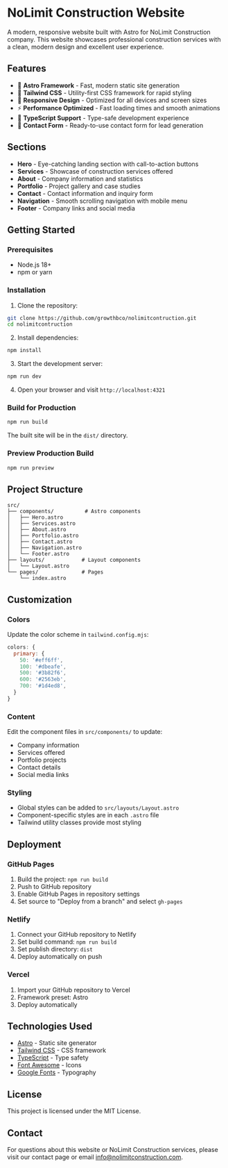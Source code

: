 # NoLimit Construction Website

A modern, responsive website built with Astro for NoLimit Construction company. This website showcases professional construction services with a clean, modern design and excellent user experience.

## Features

- 🚀 **Astro Framework** - Fast, modern static site generation
- 🎨 **Tailwind CSS** - Utility-first CSS framework for rapid styling
- 📱 **Responsive Design** - Optimized for all devices and screen sizes
- ⚡ **Performance Optimized** - Fast loading times and smooth animations
- 🔧 **TypeScript Support** - Type-safe development experience
- 📧 **Contact Form** - Ready-to-use contact form for lead generation

## Sections

- **Hero** - Eye-catching landing section with call-to-action buttons
- **Services** - Showcase of construction services offered
- **About** - Company information and statistics
- **Portfolio** - Project gallery and case studies
- **Contact** - Contact information and inquiry form
- **Navigation** - Smooth scrolling navigation with mobile menu
- **Footer** - Company links and social media

## Getting Started

### Prerequisites

- Node.js 18+ 
- npm or yarn

### Installation

1. Clone the repository:
```bash
git clone https://github.com/growthbco/nolimitcontruction.git
cd nolimitcontruction
```

2. Install dependencies:
```bash
npm install
```

3. Start the development server:
```bash
npm run dev
```

4. Open your browser and visit `http://localhost:4321`

### Build for Production

```bash
npm run build
```

The built site will be in the `dist/` directory.

### Preview Production Build

```bash
npm run preview
```

## Project Structure

```
src/
├── components/          # Astro components
│   ├── Hero.astro
│   ├── Services.astro
│   ├── About.astro
│   ├── Portfolio.astro
│   ├── Contact.astro
│   ├── Navigation.astro
│   └── Footer.astro
├── layouts/            # Layout components
│   └── Layout.astro
└── pages/              # Pages
    └── index.astro
```

## Customization

### Colors
Update the color scheme in `tailwind.config.mjs`:

```javascript
colors: {
  primary: {
    50: '#eff6ff',
    100: '#dbeafe',
    500: '#3b82f6',
    600: '#2563eb',
    700: '#1d4ed8',
  }
}
```

### Content
Edit the component files in `src/components/` to update:
- Company information
- Services offered
- Portfolio projects
- Contact details
- Social media links

### Styling
- Global styles can be added to `src/layouts/Layout.astro`
- Component-specific styles are in each `.astro` file
- Tailwind utility classes provide most styling

## Deployment

### GitHub Pages
1. Build the project: `npm run build`
2. Push to GitHub repository
3. Enable GitHub Pages in repository settings
4. Set source to "Deploy from a branch" and select `gh-pages`

### Netlify
1. Connect your GitHub repository to Netlify
2. Set build command: `npm run build`
3. Set publish directory: `dist`
4. Deploy automatically on push

### Vercel
1. Import your GitHub repository to Vercel
2. Framework preset: Astro
3. Deploy automatically

## Technologies Used

- [Astro](https://astro.build/) - Static site generator
- [Tailwind CSS](https://tailwindcss.com/) - CSS framework
- [TypeScript](https://www.typescriptlang.org/) - Type safety
- [Font Awesome](https://fontawesome.com/) - Icons
- [Google Fonts](https://fonts.google.com/) - Typography

## License

This project is licensed under the MIT License.

## Contact

For questions about this website or NoLimit Construction services, please visit our contact page or email info@nolimitconstruction.com.
